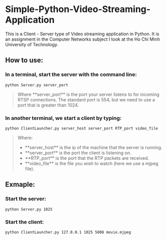 # Simple-Python-Video-Streaming-Application
This is a Client - Server type of Video streaming application in Python. It is an assignment in the Computer Networks subject I took at the Ho Chi Minh University of Technology.

## How to use:
### In a terminal, start the server with the command line:
    python Server.py server_port
<blockquote>
  Where **server_port** is the port your server listens to for incoming RTSP connections. The standard port is 554, but we need to use a port that is greater than 1024.
</blockquote>

### In another terminal, we start a client by typing:
    python ClientLauncher.py server_host server_port RTP_port video_file
<blockquote>
  Where:
  <ul>
    <li>**server_host** is the ip of  the machine that the server is running.</li>
    <li>**server_port** is the port the client is listening on.</li>
    <li>**RTP_port** is the port that the RTP packets are received.</li>
    <li>**video_file** is the file you wish to watch (here we use a mjpeg file).</li>
  </ul>
</blockquote>

## Exmaple:
### Start the server:
    python Server.py 1025

### Start the client:
    python ClientLauncher.py 127.0.0.1 1025 5008 movie.mjpeg

